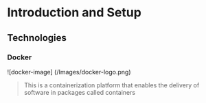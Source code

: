 # Introduction and Setup

## Technologies
### Docker
![docker-image] (/Images/docker-logo.png)
> This is a containerization platform that enables the delivery of software in packages called containers

